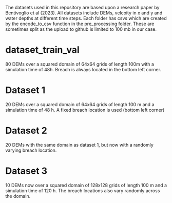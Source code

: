 The datasets used in this repository are based upon a research paper by Bentivoglio et al (2023). All datasets include DEMs, velcoity in x and y
and water depths at different time steps. Each folder has csvs which are created by the encode_to_csv function in the pre_processing folder.
These are sometimes split as the upload to github is limited to 100 mb in our case.

# dataset_train_val
80 DEMs over a squared domain of 64x64 grids of length 100m with a simulation time of 48h. Breach is always located in the bottom left corner.

# Dataset 1
20 DEMs over a squared domain of 64x64 grids of length 100 m and a simulation time of 48 h. A fixed breach location is used (bottom left corner)
	
# Dataset 2
20 DEMs with the same domain as dataset 1, but now with a randomly varying breach location.

# Dataset 3
10 DEMs now over a squared domain of 128x128 grids of length 100 m and a simulation time of 120 h. The breach locations also vary randomly across the domain.
